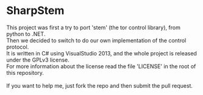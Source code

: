 # SharpStem
This project was first a try to port 'stem' (the tor control library), from python to .NET.<br/>
Then we decided to switch to do our own implementation of the control protocol.<br/>
It is written in C# using VisualStudio 2013, and the whole project is released under the GPLv3 license.<br/>
For more information about the license read the file 'LICENSE' in the root of this repository.<br/>
<br/>
If you want to help me, just fork the repo and then submit the pull request.